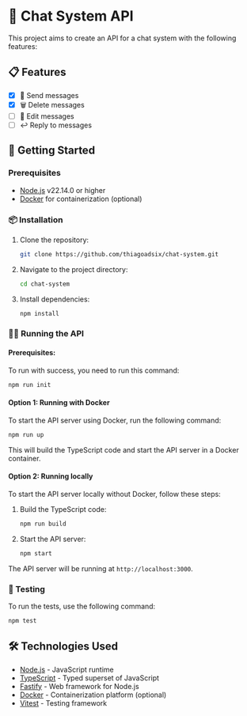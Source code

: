 # 💬 Chat System API

This project aims to create an API for a chat system with the following features:

## 📋 Features

- [x] 📨 Send messages
- [x] 🗑️ Delete messages
- [ ] 📝 Edit messages
- [ ] ↩️ Reply to messages

## 🚀 Getting Started

### Prerequisites

- [Node.js](https://nodejs.org/) v22.14.0 or higher
- [Docker](https://www.docker.com/) for containerization (optional)

### 📦 Installation

1. Clone the repository:
   ```bash
   git clone https://github.com/thiagoadsix/chat-system.git
   ```

2. Navigate to the project directory:
   ```bash
   cd chat-system
   ```

3. Install dependencies:
   ```bash
   npm install
   ```

### 🏃‍♂️ Running the API

#### Prerequisites:

To run with success, you need to run this command:
```bash
npm run init
```

#### Option 1: Running with Docker

To start the API server using Docker, run the following command:
```bash
npm run up
```

This will build the TypeScript code and start the API server in a Docker container.

#### Option 2: Running locally

To start the API server locally without Docker, follow these steps:

1. Build the TypeScript code:
   ```bash
   npm run build
   ```

2. Start the API server:
   ```bash
   npm start
   ```

The API server will be running at `http://localhost:3000`.

### 🧪 Testing

To run the tests, use the following command:
```bash
npm test
```

## 🛠️ Technologies Used

- [Node.js](https://nodejs.org/) - JavaScript runtime
- [TypeScript](https://www.typescriptlang.org/) - Typed superset of JavaScript
- [Fastify](https://www.fastify.io/) - Web framework for Node.js
- [Docker](https://www.docker.com/) - Containerization platform (optional)
- [Vitest](https://vitest.dev/) - Testing framework
